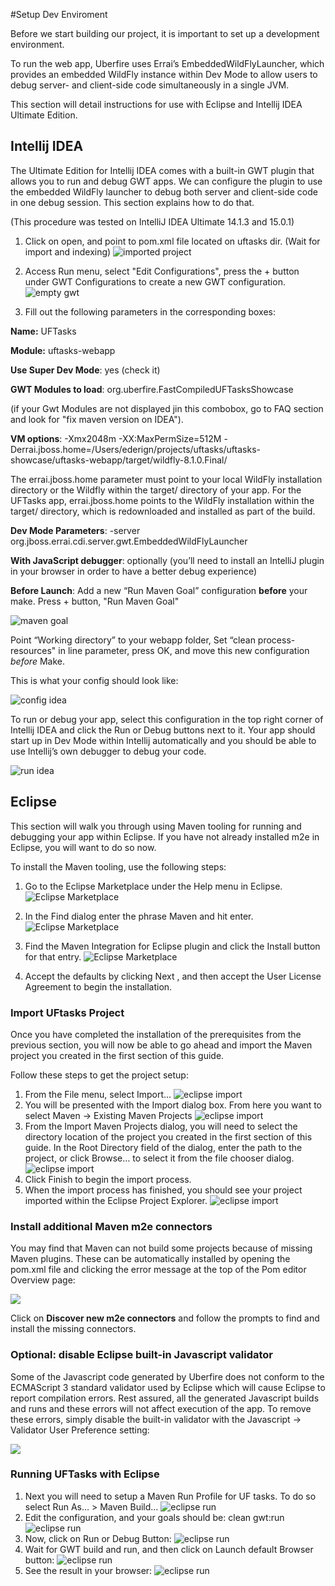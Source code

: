#Setup Dev Enviroment

Before we start building our project, it is important to set up a development environment.

To run  the web app, Uberfire uses Errai’s EmbeddedWildFlyLauncher, which provides an embedded WildFly instance within Dev Mode to allow users to debug server- and client-side code simultaneously in a single JVM.

This section will detail instructions for use with Eclipse and Intellij IDEA Ultimate Edition.

## Intellij IDEA

The Ultimate Edition for Intellij IDEA comes with a built-in GWT plugin that allows you to run and debug GWT apps. We can configure the plugin to use the embedded WildFly launcher to debug both server and client-side code in one debug session. This section explains how to do that.

(This procedure was tested on IntelliJ IDEA Ultimate 14.1.3 and 15.0.1)

1. Click on open, and point to pom.xml file located on uftasks dir. (Wait for import and indexing)
![imported project](importedProject.png)

2. Access Run menu, select "Edit Configurations", press the + button under GWT Configurations to create a new GWT configuration.
![empty gwt](emptyGwtConfiguration.png)

3. Fill out the following parameters in the corresponding boxes:

**Name:** UFTasks

 **Module:** uftasks-webapp

 **Use Super Dev Mode**: yes (check it)

 **GWT Modules to load**: org.uberfire.FastCompiledUFTasksShowcase

(if your Gwt Modules are not displayed jin this combobox, go to FAQ section and look for "fix maven version on IDEA").

 **VM options**: -Xmx2048m -XX:MaxPermSize=512M -Derrai.jboss.home=/Users/ederign/projects/uftasks/uftasks-showcase/uftasks-webapp/target/wildfly-8.1.0.Final/

The errai.jboss.home parameter must point to your local WildFly installation directory or the Wildfly within the target/ directory of your app. For the UFTasks app, errai.jboss.home points to the WildFly installation within the target/ directory, which is redownloaded and installed as part of the build.

**Dev Mode Parameters**:
-server org.jboss.errai.cdi.server.gwt.EmbeddedWildFlyLauncher

**With JavaScript debugger**: optionally (you’ll need to install an IntelliJ plugin in your browser in order to have a better debug experience)

**Before Launch**: Add a new “Run Maven Goal” configuration **before** your make. Press + button, "Run Maven Goal"

![maven goal](mavenGoal.png)

Point “Working directory” to your webapp folder, Set “clean process-resources" in line parameter, press OK, and move this new configuration *before* Make.


This is what your config should look like:

![config idea](configIDEA.png)

To run or debug your app, select this configuration in the top right corner of Intellij IDEA and click the Run or Debug buttons next to it. Your app should start up in Dev Mode within Intellij automatically and you should be able to use Intellij’s own debugger to debug your code.

![run idea](runOnIDEA.png)


## Eclipse
This section will walk you through using Maven tooling for running and debugging your app within Eclipse. If you have not already installed m2e in Eclipse, you will want to do so now.

To install the Maven tooling, use the following steps:

1. Go to the Eclipse Marketplace under the Help menu in Eclipse.
![Eclipse Marketplace](eclipse1.png)

2. In the Find dialog enter the phrase Maven and hit enter.
![Eclipse Marketplace](eclipse2.png)

3. Find the Maven Integration for Eclipse plugin and click the Install button for that entry.
![Eclipse Marketplace](eclipse3.png)
4. Accept the defaults by clicking Next , and then accept the User License Agreement to begin the installation.

### Import UFtasks Project

Once you have completed the installation of the prerequisites from the previous section, you will now be able to go ahead and import the Maven project you created in the first section of this guide.

Follow these steps to get the project setup:

1. From the File menu, select Import…
![eclipse import](eclipseImport1.png)
2. You will be presented with the Import dialog box. From here you want to select Maven → Existing Maven Projects
![eclipse import](eclipseImport2.png)
3. From the Import Maven Projects dialog, you will need to select the directory location of the project you created in the first section of this guide. In the Root Directory field of the dialog, enter the path to the project, or click Browse… to select it from the file chooser dialog.
![eclipse import](eclipseImport3.png)
4. Click Finish to begin the import process.
5. When the import process has finished, you should see your project imported within the Eclipse Project Explorer.
![eclipse import](eclipseImport4.png)

### Install additional Maven m2e connectors
You may find that Maven can not build some projects because of missing Maven plugins. These can be automatically installed by opening the pom.xml file and clicking the error message at the top of the Pom editor Overview page:

![](eclipsePomDiscoverConnectors.png)

Click on **Discover new m2e connectors** and follow the prompts to find and install the missing connectors.

### Optional: disable Eclipse built-in Javascript validator

Some of the Javascript code generated by Uberfire does not conform to the ECMAScript 3 standard validator used by Eclipse which will cause Eclipse to report compilation errors. Rest assured, all the generated Javascript builds and runs and these errors will not affect execution of the app. To remove these errors, simply disable the built-in validator with the Javascript -> Validator User Preference setting:

![](eclipseDisableJSValidator.png)

### Running UFTasks with Eclipse

1. Next you will need to setup a Maven Run Profile for UF tasks. To do so select Run As… > Maven Build…
![eclipse run](eclipseRun1.png)
2. Edit the configuration, and your goals should be: clean gwt:run
![eclipse run](eclipseRun2.png)
3. Now, click on Run or Debug Button:
![eclipse run](eclipseRun3.png)
4. Wait for GWT build and run, and then click on Launch default Browser button:
![eclipse run](eclipseRun4.png)
5. See the result in your browser:
![eclipse run](eclipseRun5.png)
